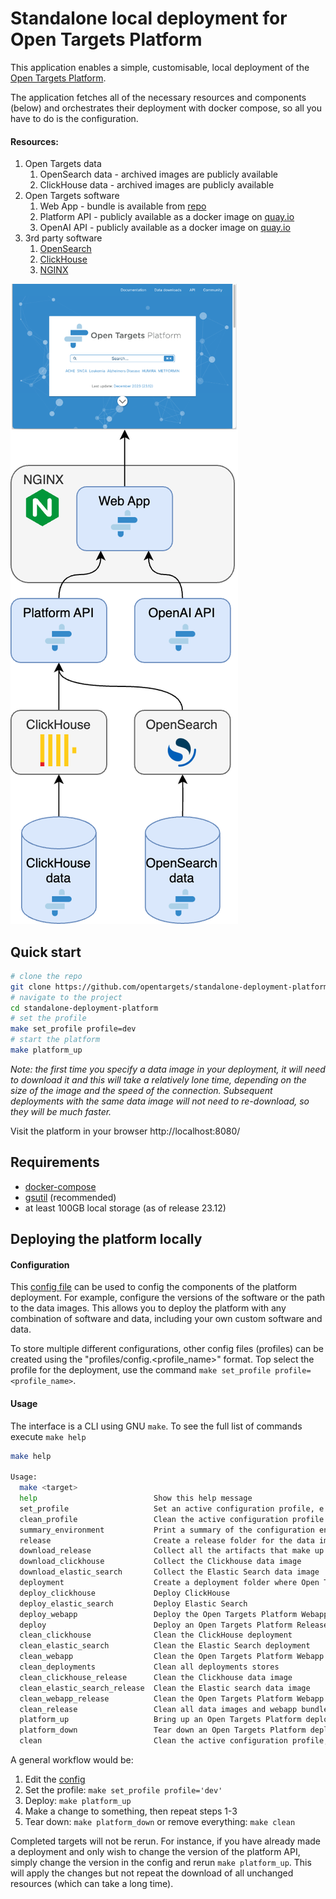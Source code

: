 # Standalone local deployment for Open Targets Platform

This application enables a simple, customisable, local deployment of the [Open Targets Platform](https://platform.opentargets.org/).

The application fetches all of the necessary resources and components (below) and orchestrates their deployment with docker compose, so all you have to do is the configuration.

#### Resources: 
1. Open Targets data
   1. OpenSearch data - archived images are publicly available
   2. ClickHouse data - archived images are publicly available 
2. Open Targets software
   1. Web App - bundle is available from [repo](https://github.com/opentargets/ot-ui-apps)
   2. Platform API - publicly available as a docker image on [quay.io](https://quay.io/repository/opentargets/platform-api)
   3. OpenAI API - publicly available as a docker image on [quay.io](https://quay.io/repository/opentargets/ot-ai-api)
3. 3rd party software
   1. [OpenSearch](https://opensearch.org/)
   2. [ClickHouse](https://clickhouse.com/)
   3. [NGINX](https://www.nginx.com/)

![platform-components](otar_standalone.png)

## Quick start
```bash
# clone the repo
git clone https://github.com/opentargets/standalone-deployment-platform.git
# navigate to the project
cd standalone-deployment-platform
# set the profile
make set_profile profile=dev
# start the platform
make platform_up
```
*Note: the first time you specify a data image in your deployment, it will need to download it and this will take a relatively lone time, depending on the size of the image and the speed of the connection. Subsequent deployments with the same data image will not need to re-download, so they will be much faster.*

Visit the platform in your browser http://localhost:8080/

## Requirements
- [docker-compose](https://docs.docker.com/get-docker/)
- [gsutil](https://cloud.google.com/storage/docs/gsutil_install) (recommended)
- at least 100GB local storage (as of release 23.12)
  
## Deploying the platform locally
#### Configuration
This [config file](profiles/config.dev) can be used to config the components of the platform deployment. For example, configure the versions of the software or the path to the data images. This allows you to deploy the platform with any combination of software and data, including your own custom software and data.

To store multiple different configurations, other config files (profiles) can be created using the "profiles/config.<profile_name>" format. Top select the profile for the deployment, use the command `make set_profile profile=<profile_name>`. 

#### Usage
The interface is a CLI using GNU `make`. To see the full list of commands execute `make help`
```bash
make help

Usage:
  make <target>
  help                          Show this help message
  set_profile                   Set an active configuration profile, e.g. "make set_profile profile='dev'" (see folder 'profiles')
  clean_profile                 Clean the active configuration profile
  summary_environment           Print a summary of the configuration environment
  release                       Create a release folder for the data images to be stored
  download_release              Collect all the artifacts that make up an Open Targets Platform Release
  download_clickhouse           Collect the Clickhouse data image
  download_elastic_search       Collect the Elastic Search data image
  deployment                    Create a deployment folder where Open Targets Platform provisioners will deposit their artifacts
  deploy_clickhouse             Deploy ClickHouse
  deploy_elastic_search         Deploy Elastic Search
  deploy_webapp                 Deploy the Open Targets Platform Webapp
  deploy                        Deploy an Open Targets Platform Release, according to the active configuration profile
  clean_clickhouse              Clean the ClickHouse deployment
  clean_elastic_search          Clean the Elastic Search deployment
  clean_webapp                  Clean the Open Targets Platform Webapp deployment
  clean_deployments             Clean all deployments stores
  clean_clickhouse_release      Clean the Clickhouse data image
  clean_elastic_search_release  Clean the Elastic search data image
  clean_webapp_release          Clean the Open Targets Platform Webapp release bundle
  clean_release                 Clean all data images and webapp bundle
  platform_up                   Bring up an Open Targets Platform deployment
  platform_down                 Tear down an Open Targets Platform deployment
  clean                         Clean the active configuration profile, all deployments stores and data images
  ```
A general workflow would be:
1. Edit the [config](profiles/config.dev)
2. Set the profile: `make set_profile profile='dev'`
3. Deploy: `make platform_up`
4. Make a change to something, then repeat steps 1-3
5. Tear down: `make platform_down` or remove everything: `make clean`

Completed targets will not be rerun. For instance, if you have already made a deployment and only wish to change the version of the platform API, simply change the version in the config and rerun `make platform_up`. This will apply the changes but not repeat the download of all unchanged resources (which can take a long time).
